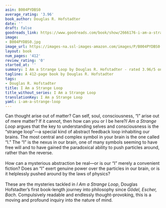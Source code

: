 ```yaml
---
asin: B004PYDBS0
average_rating: '3.96'
book_author: Douglas R. Hofstadter
date: ''
draft: false
goodreads_link: https://www.goodreads.com/book/show/2666176-i-am-a-strange-loop
image:
- B004PYDBS0.jpg
image_url: https://images-na.ssl-images-amazon.com/images/P/B004PYDBS0.01._SCLZZZZZZZ.jpg
layout: book
num_pages: '412'
review_rating: '0'
started_at: ''
summary: I Am a Strange Loop by Douglas R. Hofstadter - rated 3.96/5 on Goodreads
tagline: A 412-page book by Douglas R. Hofstadter
tags:
- Douglas R. Hofstadter
title: I Am a Strange Loop
title_without_series: I Am a Strange Loop
translationKey: I Am a Strange Loop
yaml: i-am-a-strange-loop
---
```


Can thought arise out of matter? Can self, soul, consciousness, “I” arise out of mere matter? If it cannot, then how can you or I be here?<i>I Am a Strange Loop</i> argues that the key to understanding selves and consciousness is the “strange loop”—a special kind of abstract feedback loop inhabiting our brains. The most central and complex symbol in your brain is the one called “I.” The “I” is the nexus in our brain, one of many symbols seeming to have free will and to have gained the paradoxical ability to push particles around, rather than the reverse.<br /><br />How can a mysterious abstraction be real—or is our “I” merely a convenient fiction? Does an “I” exert genuine power over the particles in our brain, or is it helplessly pushed around by the laws of physics?<br /><br />These are the mysteries tackled in <i>I Am a Strange Loop</i>, Douglas Hofstadter’s first book-length journey into philosophy since <i>Gödel, Escher, Bach</i>. Compulsively readable and endlessly thought-provoking, this is a moving and profound inquiry into the nature of mind.